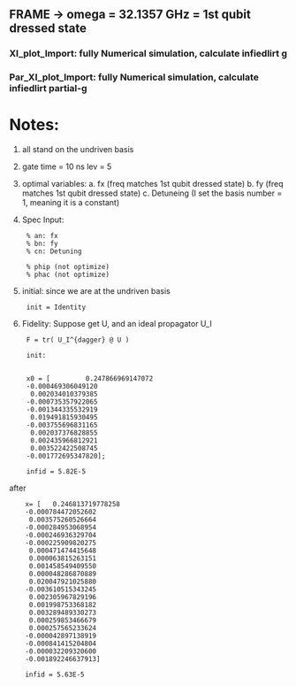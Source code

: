 ## FRAME -> omega = 32.1357 GHz = 1st qubit dressed state


### XI_plot_Import: fully Numerical simulation, calculate infiedlirt g


### Par_XI_plot_Import:  fully Numerical simulation, calculate infiedlirt  partial-g


# Notes:
1. all stand on the undriven basis
2.
    gate time = 10 ns
    lev = 5
3. optimal variables: 
a. fx (freq matches 1st qubit dressed state)
b. fy (freq matches 1st qubit dressed state)
c. Detuneing (I set the basis number = 1, meaning it is a constant)

4. Spec
Input:

        % an: fx
        % bn: fy
        % cn: Detuning

        % phip (not optimize)
        % phac (not optimize)

5. initial:
    since we are at the undriven basis
    
        init = Identity
    
6. Fidelity:
    Suppose get U, and an ideal propagator U_I
    
        F = tr( U_I^{dagger} @ U )

        init:


        x0 = [         0.247866969147072
        -0.000469306049120
         0.002034010379385
        -0.000735357922065
        -0.001344335532919
         0.019491815930495
        -0.003755696831165
         0.002037376828855
         0.002435966812921
         0.003522422508745
        -0.001772695347820];

        infid = 5.82E-5

after

        x= [   0.246813719778258
        -0.000784472052602
         0.003575260526664
        -0.000284953068954
        -0.000246936329704
        -0.000225909820275
         0.000471474415648
         0.000063815263151
         0.001458549409550
         0.000048286870889
         0.020047921025880
        -0.003610515343245
         0.002305967829196
         0.001998753368182
         0.003289489330273
         0.000259853466679
         0.000257565233624
        -0.000042897138919
        -0.000841415204804
        -0.000032209320600
        -0.001892246637913]

        infid = 5.63E-5
